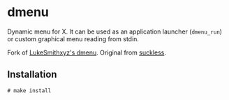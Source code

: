 dmenu
=====

Dynamic menu for X.
It can be used as an application launcher (`dmenu_run`) or custom graphical menu reading from stdin.

Fork of [LukeSmithxyz's dmenu](https://github.com/LukeSmithxyz/dmenu).
Original from [suckless](https://tools.suckless.org/dmenu/).

Installation
------------

```
# make install
```
